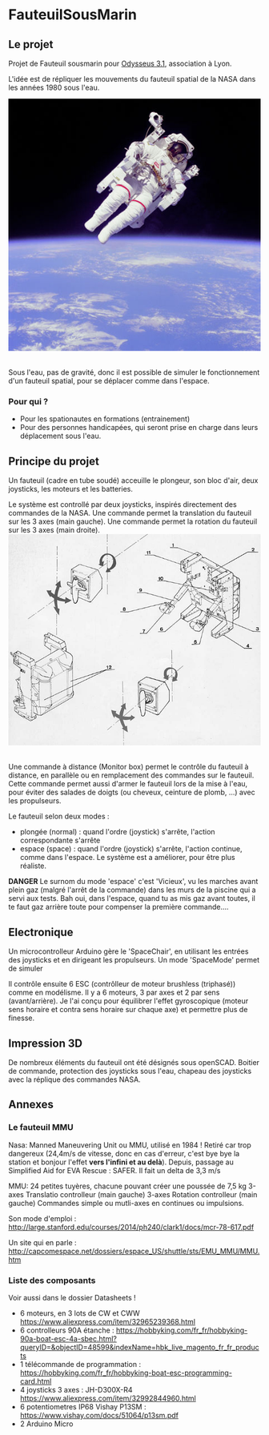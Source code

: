 # FauteuilSousMarin

## Le projet 

Projet de Fauteuil sousmarin pour [Odysseus 3.1](https://odysseus31.com/ "Odysseus 3.1"), association à Lyon.

L'idée est de répliquer les mouvements du fauteuil spatial de la NASA dans les années 1980 sous l'eau.

<img src="./space-mmu.jpg" width="800"><br><br>

Sous l'eau, pas de gravité, donc il est possible de simuler le fonctionnement d'un fauteuil spatial, pour se déplacer comme dans l'espace.

### Pour qui ?

* Pour les spationautes en formations (entrainement)
* Pour des personnes handicapées, qui seront prise en charge dans leurs déplacement sous l'eau.

## Principe du projet

Un fauteuil (cadre en tube soudé) acceuille le plongeur, son bloc d'air, deux joysticks, les moteurs et les batteries.

Le système est controllé par deux joysticks, inspirés directement des commandes de la NASA.
Une commande permet la translation du fauteuil sur les 3 axes (main gauche).
Une commande permet la rotation du fauteuil sur les 3 axes (main droite).
<img src="./MMU 02.jpg" width="800"><br><br>

Une commande à distance (Monitor box) permet le contrôle du fauteuil à distance, en parallèle ou en remplacement des commandes sur le fauteuil. Cette commande permet aussi d'armer le fauteuil lors de la mise à l'eau, pour éviter des salades de doigts (ou cheveux, ceinture de plomb, ...) avec les propulseurs.

Le fauteuil selon deux modes :
* plongée (normal) : quand l'ordre (joystick) s'arrête, l'action correspondante s'arrête
* espace (space) : quand l'ordre (joystick) s'arrête, l'action continue, comme dans l'espace. Le système est a améliorer, pour être plus réaliste. 

**DANGER**
Le surnom du mode 'espace' c'est 'Vicieux', vu les marches avant plein gaz (malgré l'arrêt de la commande) dans les murs de la piscine qui a servi aux tests. Bah oui, dans l'espace, quand tu as mis gaz avant toutes, il te faut gaz arrière toute pour compenser la première commande....

## Electronique

Un microcontrolleur Arduino gère le 'SpaceChair', en utilisant les entrées des joysticks et en dirigeant les propulseurs. Un mode 'SpaceMode' permet de simuler

Il contrôle ensuite 6 ESC (contrôlleur de moteur brushless (triphasé)) comme en modélisme.
Il y a 6 moteurs, 3 par axes et 2 par sens (avant/arrière). Je l'ai conçu pour équilibrer l'effet gyroscopique (moteur sens horaire et contra sens horaire sur chaque axe) et permettre plus de finesse.

## Impression 3D

De nombreux éléments du fauteuil ont été désignés sous openSCAD. Boitier de commande, protection des joysticks sous l'eau, chapeau des joysticks avec la réplique des commandes NASA.


## Annexes

### Le fauteuil MMU

Nasa: Manned Maneuvering Unit ou MMU, utilisé en 1984 !
Retiré car trop dangereux (24,4m/s de vitesse, donc en cas d'erreur, c'est bye bye la station et bonjour l'effet **vers l'infini et au delà**).
Depuis, passage au Simplified Aid for EVA Rescue : SAFER.
Il fait un delta de 3,3 m/s

MMU: 24 petites tuyères, chacune pouvant créer une poussée de 7,5 kg
3-axes Translatio controlleur (main gauche)
3-axes Rotation controlleur (main gauche)
Commandes simple ou mutli-axes en continues ou impulsions.

Son mode d'emploi : http://large.stanford.edu/courses/2014/ph240/clark1/docs/mcr-78-617.pdf

Un site qui en parle : http://capcomespace.net/dossiers/espace_US/shuttle/sts/EMU_MMU/MMU.htm

### Liste des composants
Voir aussi dans le dossier Datasheets !

* 6 moteurs, en 3 lots de CW et CWW https://www.aliexpress.com/item/32965239368.html
* 6 controlleurs 90A étanche : https://hobbyking.com/fr_fr/hobbyking-90a-boat-esc-4a-sbec.html?queryID=&objectID=48599&indexName=hbk_live_magento_fr_fr_products
* 1 télécommande de programmation : https://hobbyking.com/fr_fr/hobbyking-boat-esc-programming-card.html
* 4 joysticks 3 axes :  JH-D300X-R4 https://www.aliexpress.com/item/32992844960.html
* 6 potentiometres IP68 Vishay P13SM : https://www.vishay.com/docs/51064/p13sm.pdf
* 2 Arduino Micro
